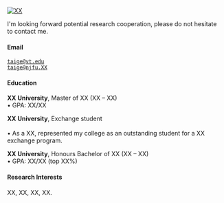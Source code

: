 [![XX](https://img.shields.io/badge/XX-github-blue?logo=github)](https://github.com/XX)

I'm looking forward potential research cooperation, please do not hesitate to contact me.

#### Email  
<code>taige@vt.edu</code>  
<code>taige@njfu.XX</code>

#### Education  
**XX University**, Master of XX (XX – XX)  
• GPA: XX/XX  

**XX University**, Exchange student <br>  
• As a XX, represented my college as an outstanding student for a XX exchange program.  

**XX University**, Honours Bachelor of XX (XX – XX)  
• GPA: XX/XX (top XX%)  

#### Research Interests  
XX, XX, XX, XX.